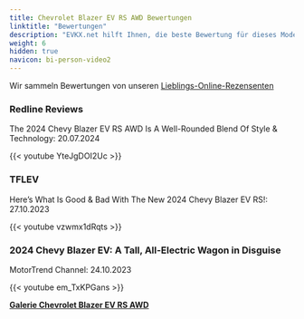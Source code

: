 ```yaml
---
title: Chevrolet Blazer EV RS AWD Bewertungen
linktitle: "Bewertungen"
description: "EVKX.net hilft Ihnen, die beste Bewertung für dieses Modell zu finden."
weight: 6
hidden: true
navicon: bi-person-video2
---
```

Wir sammeln Bewertungen von unseren [Lieblings-Online-Rezensenten](../../../../../guides/evreviewers/)

<div class="container text-center shadow p-2 pe-4 mb-5 bg-body-tertiary rounded border">
<h3>Redline Reviews</h3>
<p>The 2024 Chevy Blazer EV RS AWD Is A Well-Rounded Blend Of Style & Technology: 20.07.2024</p>

{{< youtube YteJgDOI2Uc >}}

</div>
<div class="container text-center shadow p-2 pe-4 mb-5 bg-body-tertiary rounded border">
<h3>TFLEV</h3>
<p>Here’s What Is Good & Bad With The New 2024 Chevy Blazer EV RS!: 27.10.2023</p>

{{< youtube vzwmx1dRqts >}}

</div>
<div class="container text-center shadow p-2 pe-4 mb-5 bg-body-tertiary rounded border">
<h3>2024 Chevy Blazer EV: A Tall, All-Electric Wagon in Disguise</h3>
<p>MotorTrend Channel: 24.10.2023</p>

{{< youtube em_TxKPGans >}}

</div>
<div class="mt-3 mb-3">
<a href="../gallery/" class="text-decoration-none text-black">
<strong><i class="bi-arrow-left"></i>Galerie  </strong>
</a>
<a href="../" class="text-decoration-none text-black float-end">
<strong>Chevrolet Blazer EV RS AWD <i class="bi-arrow-right"></i></strong>
</a>
</div>
